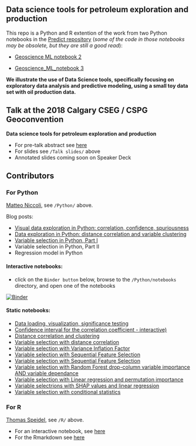 ## Data science tools for petroleum exploration and production

This repo is a Python and R extention of the work from two Python notebooks in the [Predict repository](https://github.com/mycarta/predict) (_some of the code in those notebooks may be obsolete, but they are still a good read_): 

- [Geoscience ML notebook 2](https://github.com/mycarta/predict/blob/master/Geoscience_ML_notebook_2.ipynb) 

- [Geoscience_ML_notebook 3](https://github.com/mycarta/predict/blob/master/Geoscience_ML_notebook_3.ipynb)

**We illustrate the use of Data Science tools, specifically focusing on exploratory data analysis
and predictive modeling, using a small toy data set with oil production data.**

## Talk at the 2018 Calgary CSEG / CSPG Geoconvention
**Data science tools for petroleum exploration and production**
* For pre-talk abstract see [here](https://www.geoconvention.com/uploads/2018abstracts/290_GC2018_Data_science_tools_for_petroleum_e_and_p.pdf)
* For slides see `/Talk slides/` above
* Annotated slides coming soon on Speaker Deck

## Contributors

### For Python
[Matteo Niccoli](https://github.com/mycarta),  see `/Python/` above.

Blog posts:
* [Visual data exploration in Python: correlation, confidence, spuriousness](https://mycarta.wordpress.com/2019/03/17/visual-data-exploration-in-python-correlation-confidence-spuriousness/)
* [Data exploration in Python: distance correlation and variable clustering](https://mycarta.wordpress.com/2019/04/10/data-exploration-in-python-distance-correlation-and-variable-clustering/)
* [Variable selection in Python, Part I](https://mycarta.wordpress.com/2019/04/30/variable-selection-in-python-part-i/)
* Variable selection in Python, Part II
* Regression model in Python


#### Interactive notebooks:
* click on the `Binder button` below, browse to the `/Python/notebooks` directory, and open one of the notebooks

[![Binder](https://mybinder.org/badge.svg)](https://mybinder.org/v2/gh/mycarta/Niccoli_Speidel_2018_Geoconvention/master)

#### Static notebooks:
* [Data loading, visualization, significance testing](https://github.com/mycarta/Data-science-tools-petroleum-exploration-and-production/blob/master/Python/notebooks/Python_data_science_tools%20_petroleum_exploration_production.ipynb)
* [Confidence interval for the correlation coefficient - interactive)](https://github.com/mycarta/Data-science-tools-petroleum-exploration-and-production/blob/master/Python/notebooks/Python_confidence_interval_interact_matplotlib.ipynb)
* [Distance correlation and clustering](https://github.com/mycarta/Data-science-tools-petroleum-exploration-and-production/blob/master/Python/notebooks/Python_data_science_tools%20_petroleum_exploration_production_distance_correlation_and_clustering.ipynb)
* [Variable selection with distance correlation](https://github.com/mycarta/Data-science-tools-petroleum-exploration-and-production/blob/master/Python/notebooks/variable_selection_01_DCOR.ipynb)
* [Variable selection with Variance Inflation Factor](https://github.com/mycarta/Data-science-tools-petroleum-exploration-and-production/blob/master/Python/notebooks/variable_selection_02_VIF.ipynb)
* [Variable selection with Sequential Feature Selection](https://github.com/mycarta/Data-science-tools-petroleum-exploration-and-production/blob/master/Python/notebooks/variable_selection_03a_Exhaustive_Feature_Selector.ipynb)
* [Variable selection with Sequential Feature Selection](https://github.com/mycarta/Data-science-tools-petroleum-exploration-and-production/blob/master/Python/notebooks/variable_selection_03b_Sequential_Feature_Selector.ipynb)
* [Variable selection with Random Forest drop-column variable importance AND variable dependance](https://github.com/mycarta/Data-science-tools-petroleum-exploration-and-production/blob/master/Python/notebooks/variable_selection_04_RF_drop-column_importances_and_dependence.ipynb)
* [Variable selection with Linear regression and permutation importance](https://github.com/mycarta/Data-science-tools-petroleum-exploration-and-production/blob/master/Python/notebooks/variable_selection_05_LR_permutation_importance.ipynb)
* [Variable selectrions with SHAP values and linear regression](https://github.com/mycarta/Data-science-tools-petroleum-exploration-and-production/blob/master/Python/notebooks/variable_selection_07_LR_SHAP_values.ipynb)
* [Variable selection with conditional statistics](https://github.com/mycarta/Data-science-tools-petroleum-exploration-and-production/blob/master/Python/notebooks/variable_selection_08_conditional_statistics.ipynb)




### For R
[Thomas Speidel](https:/github.com/tspeidel/), see `/R/` above.
* For an interactive notebook, see [here](https://geoconvention2018.updog.co/index.html)
* For the Rmarkdown see [here](https://github.com/mycarta/Niccoli_Speidel_2018_Geoconvention/blob/master/R/geoconference_2018.Rmd)



